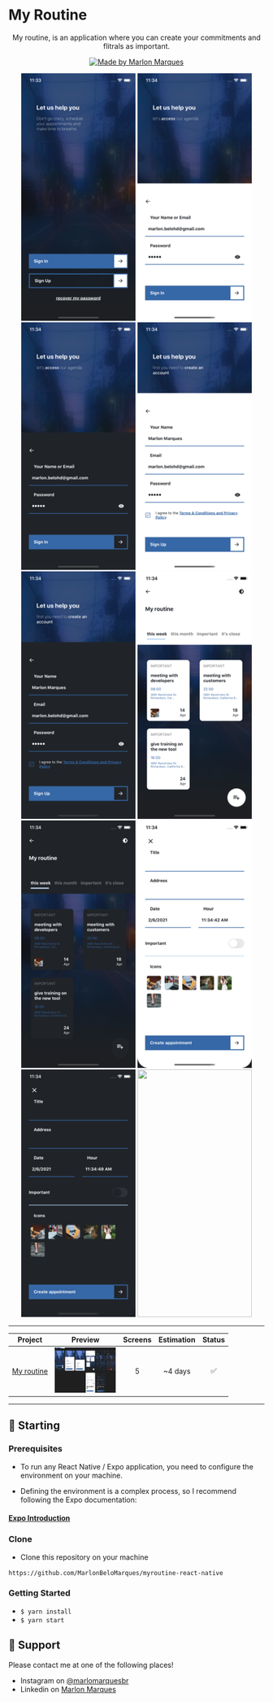 # My Routine

<p align="center">
My routine, is an application where you can create your commitments and flitrals as important.</p>

<p align="center">
  <a href="https://github.com/MarlonBeloMarques">
    <img alt="Made by Marlon Marques" src="https://img.shields.io/badge/made%20by-Marlon%20Marques-brightgreen">
  </a>
</p>


<p align="center">
    <img src="./readme/welcome.png" width="225" height="487" />
    <img src="./readme/signin.png" width="225" height="487" />
    <img src="./readme/signin-black.png" width="225" height="487" />
    <img src="./readme/signup.png" width="225" height="487" />
    <img src="./readme/signup-black.png" width="225" height="487" />
    <img src="./readme/browser.png" width="225" height="487" />
    <img src="./readme/browser-black.png" width="225" height="487" />
    <img src="./readme/create.png" width="225" height="487" />
    <img src="./readme/create-black.png" width="225" height="487" />
    <img src="./readme/app.gif" width="225" height="487" />
</p>

---

| Project | Preview | Screens | Estimation | Status |
| ------ | :------: | :------: | :------: | :------: |
| [My routine](https://www.figma.com/file/EoLb8vsdj0kGauabO1T3iI/interfacestemplates-my-routine?node-id=0%3A1) | <img src="./readme/interfacestemplates_my-routine.png" width="120" /> | 5 | ~4 days | :white_check_mark: |

---

## 🚀 Starting

### Prerequisites


- To run any React Native / Expo application, you need to configure the environment on your machine.

- Defining the environment is a complex process, so I recommend following the Expo documentation:

#### [**Expo Introduction**](https://expo.io/learn)


### Clone

- Clone this repository on your machine

```
https://github.com/MarlonBeloMarques/myroutine-react-native
```
### Getting Started

- `$ yarn install`
- `$ yarn start`

## 📌 Support

Please contact me at one of the following places!

- Instagram on [@marlomarquesbr](https://www.instagram.com/marlonmarqsbr/)
- Linkedin on [Marlon Marques](https://www.linkedin.com/in/marlon-marques-0b509813b/)
